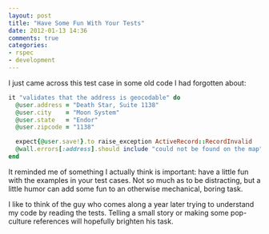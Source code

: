 ```yaml
---
layout: post
title: "Have Some Fun With Your Tests"
date: 2012-01-13 14:36
comments: true
categories:
- rspec
- development
---
```


I just came across this test case in some old code I had forgotten about:

``` ruby
it "validates that the address is geocodable" do
  @user.address = "Death Star, Suite 1138"
  @user.city    = "Moon System"
  @user.state   = "Endor"
  @user.zipcode = "1138"

  expect{@user.save!}.to raise_exception ActiveRecord::RecordInvalid
  @wall.errors[:address].should include "could not be found on the map"
end
```

It reminded me of something I actually think is important: have a little fun with the examples in your test cases. Not so much as to be distracting, but a little humor can add some fun to an otherwise mechanical, boring task.

I like to think of the guy who comes along a year later trying to understand my code by reading the tests. Telling a small story or making some pop-culture references will hopefully brighten his task.
